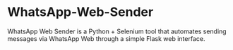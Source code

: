 # WhatsApp-Web-Sender
WhatsApp Web Sender is a Python + Selenium tool that automates sending messages via WhatsApp Web through a simple Flask web interface.
